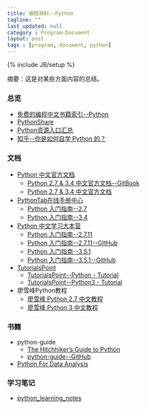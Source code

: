 ```yaml
---
title: 编程资料--Python
tagline: ""
last_updated: null
category : Program-Document
layout: post
tags : [program, document, python]
---
```

{% include JB/setup %}

摘要：这是对某些方面内容的总结。

<!-- more -->




### 总览
+ [免费的编程中文书籍索引--Python](https://github.com/justjavac/free-programming-books-zh_CN#python)
+ [PythonShare](https://github.com/Yixiaohan/codeparkshare)
+ [Python资源入口汇总 ](http://www.wklken.me/posts/2013/08/27/python-sources.html)
+ [知乎--你是如何自学 Python 的？](https://www.zhihu.com/question/20702054)


### 文档
+ [Python 中文官方文档](http://python.usyiyi.cn/)
    + [Python 2.7 & 3.4 中文官方文档--GitBook ](https://www.gitbook.com/book/wizardforcel/python-doc-27-34/details)
    + [Python 2.7 & 3.4 中文官方文档](https://wizardforcel.gitbooks.io/python-doc-27-34/content/)
+ [PythonTab在线手册中心](http://docs.pythontab.com/) 
    + [Python 入门指南--2.7](http://docs.pythontab.com/python/python2.7/)
    + [Python 入门指南--3.4](http://docs.pythontab.com/python/python3.4/)
+ [Python 中文学习大本营](http://www.pythondoc.com/)
    + [Python 入门指南--2.7.11](http://www.pythondoc.com/pythontutorial27/index.html)
    + [Python 入门指南--2.7.11--GItHub](https://github.com/sixu05202004/pythontutorial)
    + [Python 入门指南--3.5.1](http://www.pythondoc.com/pythontutorial3/index.html)
    + [Python 入门指南--3.5.1--GitHub](https://github.com/sixu05202004/pythontutorial3)
+ [TutorialsPoint](http://www.tutorialspoint.com/index.htm)
    + [TutorialsPoint--Python - Tutorial](http://www.tutorialspoint.com/python/index.htm)
    + [TutorialsPoint--Python3 - Tutorial](http://www.tutorialspoint.com/python3/index.htm)
+ 廖雪峰Python教程
    + [廖雪峰 Python 2.7 中文教程](http://www.liaoxuefeng.com/wiki/001374738125095c955c1e6d8bb493182103fac9270762a000)
    + [廖雪峰 Python 3 中文教程](http://www.liaoxuefeng.com/wiki/0014316089557264a6b348958f449949df42a6d3a2e542c000)

### 书籍
+ python-guide
    + [The Hitchhiker’s Guide to Python](http://docs.python-guide.org/en/latest/)
    + [python-guide--GitHub](https://github.com/kennethreitz/python-guide)
+ [Python For Data Analysis](http://pda.readthedocs.org/en/latest/index.html)

### 学习笔记

+ [python_learning_notes](https://github.com/huaxz1986/python_learning_notes)





